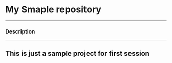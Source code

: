 # My Smaple repository
---

### Description
---

This is just a sample project for first session
---